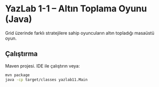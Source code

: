 # YazLab 1-1 – Altın Toplama Oyunu (Java)

Grid üzerinde farklı stratejilere sahip oyuncuların altın topladığı masaüstü oyun.

## Çalıştırma
Maven projesi. IDE ile çalıştırın veya:
```bash
mvn package
java -cp target/classes yazlab11.Main
```
